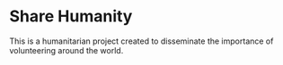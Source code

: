 # Share Humanity

This is a humanitarian project created to disseminate the importance of volunteering around the world.
